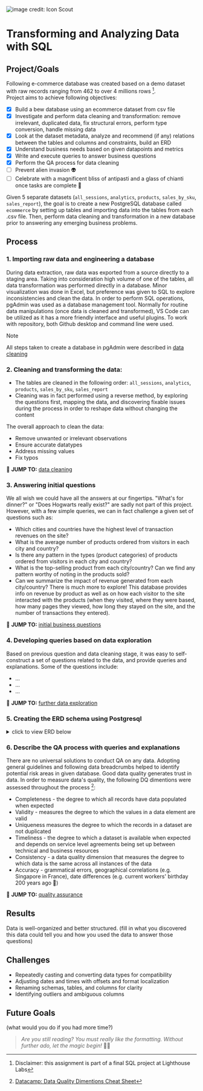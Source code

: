 ![image credit: Icon Scout](https://cdn3d.iconscout.com/3d/premium/thumb/search-for-product-on-e-commerce-website-6209340-5102567.png)
# Transforming and Analyzing Data with SQL

## Project/Goals
Following e-commerce database was created based on a demo dataset with raw records ranging from 462 to over 4 millions rows [^1].  
Project aims to achieve following objectives:

- [x] Build a bew database using an ecommerce dataset from csv file
- [x] Investigate and perform data cleaning and transformation: remove irrelevant, duplicated data, fix structural errors, perform type conversion, handle missing data
- [x] Look at the dataset metadata, analyze and recommend (if any) relations between the tables and columns and constraints, build an ERD
- [x] Understand business needs based on given datapoints and metrics
- [x] Write and execute queries to answer business questions
- [x] Perform the QA process for data cleaning
- [ ] Prevent alien invasion :alien:
- [ ] Celebrate with a magnificent bliss of antipasti and a glass of chianti once tasks are complete :wine_glass:

Given 5 separate datasets (`all_sessions`, `analytics`, `products`, `sales_by_sku`, `sales_report`), the goal is to create a new PostgreSQL database called `ecommerce` by setting up tables and importing data into the tables from each .csv file. Then, perform data cleaning and transformation in a new database prior to answering any emerging business problems.

## Process
### 1. Importing raw data and engineering a database
During data extraction, raw data was exported from a source directly to a staging area. Taking into consideration high volume of one of the tables, all data transformation was performed directly in a database. Minor visualization was done in Excel, but preference was given to SQL to explore inconsistencies and clean the data. In order to perform SQL operations, pgAdmin was used as a database management tool. Normally for routine data manipulations (once data is cleaned and transformed), VS Code can be utilized as it has a more friendly interface and useful plugins. To work with repository, both Github desktop and command line were used.

> [!NOTE]
> All steps taken to create a database in pgAdmin were described in [data cleaning](https://github.com/ankamercier/Final-SQL-Project/blob/main/cleaning_data.md) 

### 2. Cleaning and transforming the data:

- The tables are cleaned in the following order: `all_sessions`, `analytics`, `products`, `sales_by_sku`, `sales_report`
- Cleaning was in fact performed using a reverse method, by exploring the questions first, mapping the data, and discovering fixable issues during the process in order to reshape data without changing the content

The overall approach to clean the data:
- Remove unwanted or irrelevant observations
- Ensure accurate datatypes
- Address missing values
- Fix typos
  
 :pushpin: **JUMP TO:** [data cleaning](https://github.com/ankamercier/Final-SQL-Project/blob/main/cleaning_data.md)

### 3. Answering initial questions
We all wish we could have all the answers at our fingertips. "What's for dinner?" or "Does Hogwarts really exist?" are sadly not part of this project. 
However, with a few simple queries, we can in fact challenge a given set of questions such as:
- Which cities and countries have the highest level of transaction revenues on the site?
- What is the average number of products ordered from visitors in each city and country?
- Is there any pattern in the types (product categories) of products ordered from visitors in each city and country?
- What is the top-selling product from each city/country? Can we find any pattern worthy of noting in the products sold?
- Can we summarize the impact of revenue generated from each city/country?
There is much more to explore! This database provides info on revenue by product as well as on how each visitor to the site interacted with the products (when they visited, where they were based, how many pages they viewed, how long they stayed on the site, and the number of transactions they entered).

:pushpin: **JUMP TO:** [initial business questions](https://github.com/ankamercier/Final-SQL-Project/blob/main/starting_with_data.md)

### 4. Developing queries based on data exploration
Based on previous question and data cleaning stage, it was easy to self-construct a set of questions related to the data, and provide queries and explanations. 
Some of the questions include:
- ...
- ...
- ...

:pushpin: **JUMP TO:** [further data exploration](https://github.com/ankamercier/Final-SQL-Project/blob/main/starting_with_data.md)

### 5. Creating the ERD schema using Postgresql 

<details>
  
<summary>click to view ERD below</summary>

![Rick roll](https://c.tenor.com/4gPD1ccxrVgAAAAC/rick-ashley-dance.gif)

### Gotcha!

You can check ERD in a section on the left. 

</details>

### 6. Describe the QA process with queries and explanations

There are no universal solutions to conduct QA on any data. Adopting general guidelines and following data breadcrumbs helped to identify potential risk areas in given database.
Good data quality generates trust in data. In order to measure data's quality, the following DQ dimentions were assessed throughout the process [^2]:
- Completeness - the degree to which all records have data populated when expected
- Validity - measures the degree to which the values in a data element are valid
- Uniqueness measures the degree to which the records in a dataset are not duplicated
- Timeliness - the degree to which a dataset is available when expected and depends on service level agreements being set up between technical and business resources
- Consistency - a data quality dimension that measures the degree to which data is the same across all instances of the data
- Accuracy - grammatical errors, geographical correlations (e.g. Singapore in France), date differences (e.g. current workers' birthday 200 years ago 🧛)

:pushpin: **JUMP TO:** [quality assurance](https://github.com/ankamercier/Final-SQL-Project/blob/main/QA.md)

## Results
Data is well-organized and better structured.
(fill in what you discovered this data could tell you and how you used the data to answer those questions)

## Challenges 
- Repeatedly casting and converting data types for compatibility
- Adjusting dates and times with offsets and format localization
- Renaming schemas, tables, and columns for clarity
- Identifying outliers and ambiguous columns

## Future Goals
(what would you do if you had more time?)

 > _Are you still reading? You must really like the formatting. Without further ado, let the magic begin!_ :mage_man:

[^1]: Disclaimer: this assignment is part of a final SQL project at Lighthouse Labs
[^2]: [Datacamp: Data Quality Dimentions Cheat Sheet](https://www.datacamp.com/cheat-sheet/data-quality-dimensions-cheat-s)
